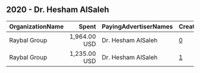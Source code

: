 ## 2020 - Dr. Hesham AlSaleh 
|OrganizationName|Spent|PayingAdvertiserNames|CreativeUrls|Impressions|Genders|AgeBrackets|CountryCodes|BillingAddresses|CandidateBallotInformation|
|:---|---:|:---|:---|---:|:---|:---|:---|:---|:---|
|Raybal Group|1,964.00 USD|Dr. Hesham AlSaleh|[0](https://www.snap.com/political-ads/asset/f98571f6e14a46b22776d02592a73d1d88bf81b520e07766cc5ef2b4897e24c8?mediaType=mp4)|1,373,520||18+|kuwait|"Abdullah AlMubarak St,Murqab,15000,KW"|Dr Hesham AlSaleh|
|Raybal Group|1,235.00 USD|Dr. Hesham AlSaleh|[1](https://www.snap.com/political-ads/asset/a67219471879fce6f780bc7511b695e6e282162adfdd84c0e59ca455491eab2c?mediaType=mp4)|757,080||23+|kuwait|"Abdullah AlMubarak St,Murqab,15000,KW"|Dr Hesham AlSaleh|
